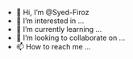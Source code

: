 - 👋 Hi, I’m @Syed-Firoz
- 👀 I’m interested in ...
- 🌱 I’m currently learning ...
- 💞️ I’m looking to collaborate on ...
- 📫 How to reach me ...

<!---
Syed-Firoz/Syed-Firoz is a ✨ special ✨ repository because its `README.md` (this file) appears on your GitHub profile.
You can click the Preview link to take a look at your changes.
--->
